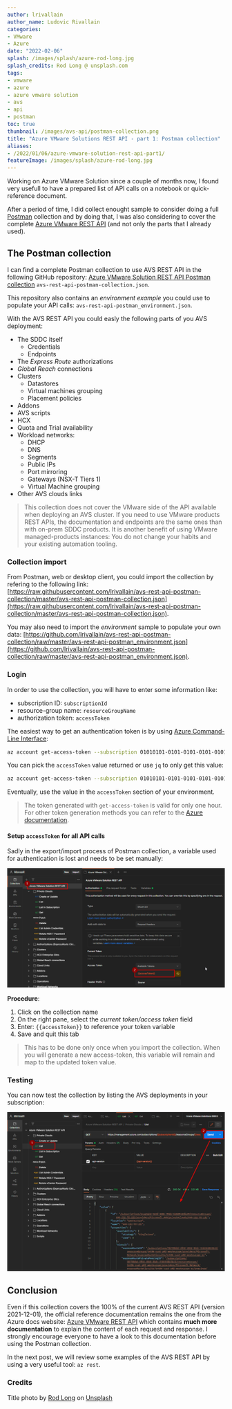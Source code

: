 ```yaml
---
author: lrivallain
author_name: Ludovic Rivallain
categories:
- VMware
- Azure
date: "2022-02-06"
splash: /images/splash/azure-rod-long.jpg
splash_credits: Rod Long @ unsplash.com
tags:
- vmware
- azure
- azure vmware solution
- avs
- api
- postman
toc: true
thumbnail: /images/avs-api/postman-collection.png
title: "Azure VMware Solutions REST API - part 1: Postman collection"
aliases:
- /2022/01/06/azure-vmware-solution-rest-api-part1/
featureImage: /images/splash/azure-rod-long.jpg
---
```


Working on Azure VMware Solution since a couple of months now, I found very usefull to have a prepared list of API calls on a notebook or quick-reference document.

After a period of time, I did collect enought sample to consider doing a full [Postman](https://www.postman.com/) collection and by doing that, I was also considering to cover the complete [Azure VMware REST API](https://docs.microsoft.com/en-us/rest/api/avs/) (and not only the parts that I already used).

## The Postman collection

I can find a complete Postman collection to use AVS REST API in the following GitHub repository: [Azure VMware Solution REST API Postman collection](https://github.com/lrivallain/avs-rest-api-postman-collection) `avs-rest-api-postman-collection.json`.

This repository also contains an *environment example* you could use to populate your API calls: `avs-rest-api-postman_environment.json`.

With the AVS REST API you could easly the following parts of you AVS deployment:

* The SDDC itself
  * Credentials
  * Endpoints
* The *Express Route* authorizations
* *Global Reach* connections
* Clusters
  * Datastores
  * Virtual machines grouping
  * Placement policies
* Addons
* AVS scripts
* HCX
* Quota and Trial availability
* Workload networks:
  * DHCP
  * DNS
  * Segments
  * Public IPs
  * Port mirroring
  * Gateways (NSX-T Tiers 1)
  * Virtual Machine grouping
* Other AVS clouds links

> This collection does not cover the VMware side of the API available when deploying an AVS cluster. If you need to use VMware products REST APIs, the documentation and endpoints are the same ones than with on-prem SDDC products. It is another benefit of using VMware managed-products instances: You do not change your habits and your existing automation tooling.

### Collection import

From Postman, web or desktop client, you could import the collection by refering to the following link: [https://raw.githubusercontent.com/lrivallain/avs-rest-api-postman-collection/master/avs-rest-api-postman-collection.json](https://raw.githubusercontent.com/lrivallain/avs-rest-api-postman-collection/master/avs-rest-api-postman-collection.json).

You may also need to import the *environment* sample to populate your own data: [https://github.com/lrivallain/avs-rest-api-postman-collection/raw/master/avs-rest-api-postman_environment.json](https://github.com/lrivallain/avs-rest-api-postman-collection/raw/master/avs-rest-api-postman_environment.json).

### Login

In order to use the collection, you will have to enter some information like:

* subscription ID: `subscriptionId`
* resource-group name: `resourceGroupName`
* authorization token: `accessToken`

The easiest way to get an authentication token is by using [Azure Command-Line Interface](https://docs.microsoft.com/en-us/cli/azure/):

```bash
az account get-access-token --subscription 01010101-0101-0101-0101-010101010101
```

You can pick the `accessToken` value returned or use `jq` to only get this value:

```bash
az account get-access-token --subscription 01010101-0101-0101-0101-010101010101 | jq ".accessToken"
```

Eventually, use the value in the `accessToken` section of your environment.

> The token generated with `get-access-token` is valid for only one hour. For other token generation methods you can refer to the [Azure documentation](https://docs.microsoft.com/en-us/rest/api/azure/#register-your-client-application-with-azure-ad).

#### Setup `accessToken` for all API calls

Sadly in the export/import process of Postman collection, a variable used for authentication is lost and needs to be set manually:

![Set the token value to a variable reference](/images/avs-api/authentication-configuration.png)

**Procedure**:

1. Click on the collection name
2. On the right pane, select the *current token/access token* field
3. Enter: `{{accessToken}}` to reference your token variable
4. Save and quit this tab

> This has to be done only once when you import the collection. When you will generate a new access-token, this variable will remain and map to the updated token value.

### Testing

You can now test the collection by listing the AVS deployments in your subscription:

![List AVS SDDC](/images/avs-api/list-avs-sddc.png)


## Conclusion

Even if this collection covers the 100% of the current AVS REST API (version 2021-12-01), the official reference documentation remains the one from the Azure docs website: [Azure VMware REST API](https://docs.microsoft.com/en-us/rest/api/avs/) which contains **much more documentation** to explain the content of each request and response. I strongly encourage everyone to have a look to this documentation before using the Postman collection.

In the next post, we will review some examples of the AVS REST API by using a very useful tool: `az rest`.

### Credits

Title photo by [Rod Long](https://unsplash.com/@rodlong) on [Unsplash](https://unsplash.com/photos/vpOeXr5wmR4)